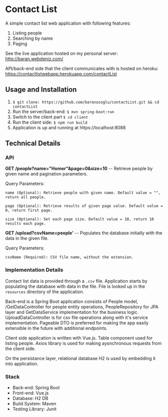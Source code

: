 
# Contact List
A simple contact list web application with following features:

  
1. Listing people
2. Searching by name
3. Paging

See the live application hosted on my personal server: http://baran.webdeniz.com/

API/back-end side that the client communicates with is hosted on heroku: https://contactlistwebapp.herokuapp.com/contactList


## Usage and Installation

1. `$ git clone: https://github.com/baranozoglu/contactList.git && cd contactList`
2. Run the server/back-end: `$ mvn spring-boot:run`
3. Switch to the client part `$ cd client`
4. Run the client side: `$ npm run build`
5. Application is up and running at https://localhost:8088


## Technical Details

### API

**GET /people?name="Homer"&page=0&size=10** -- Retrieve people by given name and pagination parameters.

Query Parameters:

	name (Optional): Retrieve people with given name. Default value = "", return all people.

	page (Optional): Retrieve results of given page value. Default value = 0, return first page.

	size (Optional): Set each page size. Default value = 10, return 10 results each page.


**GET /upload?csvName=people'** -- Populates the database initially with the data in the given file.

Query Parameters:

	csvName (Required): CSV file name, without the extension.


### Implementation Details

Contact list data is provided through a `.csv` file. Application starts by populating the database with data in the file. File is looked up in the `resources` directory of the application. 

Back-end is a Spring Boot application consists of People model, /GetDataController for people entity operations, PeopleRepository for JPA layer and GetDataService implementation for the business logic. UploadDataController is for csv file operations along with it's service implementation. Pageable DTO is preferred for making the app easily extensible in the future with additional endpoints.

Client side application is written with Vue.js. Table component used for listing people. Axios library is used for making aysnchronous requests from the client side.

On the persistance layer, relational database H2 is used by embedding it into application. 

### Stack

* Back-end: Spring Boot
* Front-end: Vue.js
* Database: H2 DB
* Build System: Maven
* Testing Library: Junit